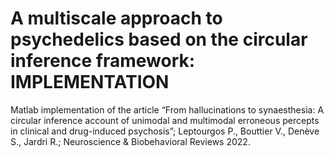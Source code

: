 # A multiscale approach to psychedelics based on the circular inference framework: IMPLEMENTATION
Matlab implementation of the article “From hallucinations to synaesthesia: A circular inference account of unimodal and multimodal erroneous percepts in clinical and drug-induced psychosis”; Leptourgos P., Bouttier V., Denève S., Jardri R.; Neuroscience \& Biobehavioral Reviews 2022.
